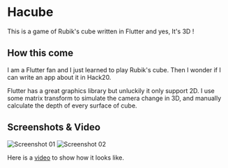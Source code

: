 # Hacube

This is a game of Rubik's cube written in Flutter and yes, It's 3D !

## How this come

I am a Flutter fan and I just learned to play Rubik's cube. 
Then I wonder if I can write an app about it in Hack20. 

Flutter has a great graphics library but unluckily it only support 2D. 
I use some matrix transform to simulate the camera change in 3D, 
and manually calculate the depth of every surface of cube.

## Screenshots & Video

![Screenshot 01](https://raw.githubusercontent.com/likang/Hacube/master/assets/screenshots/Screenshot_1.jpg)
![Screenshot 02](https://raw.githubusercontent.com/likang/Hacube/master/assets/screenshots/Screenshot_2.jpg)

Here is a [video](https://www.youtube.com/watch?v=-Dd-tQKp1ug) to show how it looks like.

